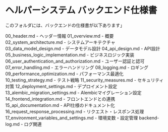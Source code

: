 # ヘルパーシステム バックエンド仕様書

このフォルダには、バックエンドの仕様書が以下あります」

00_header.md - ヘッダー情報
01_overview.md - 概要
02_system_architecture.md - システムアーキテクチャ
03_data_model_design.md - データモデル設計
04_api_design.md - API設計
05_business_logic_implementation.md - ビジネスロジック実装
06_user_authentication_and_authorization.md - ユーザー認証と認可
07_error_handling.md - エラーハンドリング
08_logging.md - ロギング
09_performance_optimization.md - パフォーマンス最適化
10_testing_strategy.md - テスト戦略
11_security_measures.md - セキュリティ対策
12_deployment_settings.md - デプロイメント設定
13_alembic_migration_settings.md - Alembicマイグレーション設定
14_frontend_integration.md - フロントエンドとの連携
15_api_documentation.md - API仕様のドキュメント化
16_request_response_processing.md - リクエスト・レスポンス処理
17_environment_variables_and_settings.md - 環境変数・設定管理
backend-log.md - ログ関連